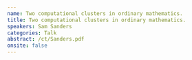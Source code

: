 ```yaml
---
name: Two computational clusters in ordinary mathematics.
title: Two computational clusters in ordinary mathematics.
speakers: Sam Sanders
categories: Talk
abstract: /ct/Sanders.pdf
onsite: false
---
```

